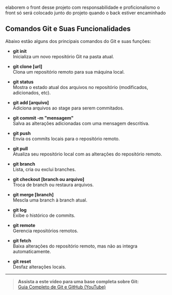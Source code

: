 elaborem o front desse projeto com responsabilidade e proficionalismo o front só será colocado junto do projeto quando o back estiver encaminhado 

## Comandos Git e Suas Funcionalidades

Abaixo estão alguns dos principais comandos do Git e suas funções:

- **git init**  
    Inicializa um novo repositório Git na pasta atual.

- **git clone [url]**  
    Clona um repositório remoto para sua máquina local.

- **git status**  
    Mostra o estado atual dos arquivos no repositório (modificados, adicionados, etc).

- **git add [arquivo]**  
    Adiciona arquivos ao stage para serem commitados.

- **git commit -m "mensagem"**  
    Salva as alterações adicionadas com uma mensagem descritiva.

- **git push**  
    Envia os commits locais para o repositório remoto.

- **git pull**  
    Atualiza seu repositório local com as alterações do repositório remoto.

- **git branch**  
    Lista, cria ou exclui branches.

- **git checkout [branch ou arquivo]**  
    Troca de branch ou restaura arquivos.

- **git merge [branch]**  
    Mescla uma branch à branch atual.

- **git log**  
    Exibe o histórico de commits.

- **git remote**  
    Gerencia repositórios remotos.

- **git fetch**  
    Baixa alterações do repositório remoto, mas não as integra automaticamente.

- **git reset**  
    Desfaz alterações locais.

---

> **Assista a este vídeo para uma base completa sobre Git:**  
> [Guia Completo de Git e GitHub (YouTube)](https://www.youtube.com/watch?v=UBAX-13g8OM&t=1841s)